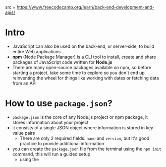 src = https://www.freecodecamp.org/learn/back-end-development-and-apis/

# Intro

- JavaScript can also be used on the back-end, or server-side, to build entire Web applications.
- **npm** (Node Package Manager) is a CLI tool to install, create and share packages of JavaScript code written for **Node.js**
- There are many open-source packages available on npm, so before starting a project, take some time to explore so you don't end up reinventing the wheel for things like working with dates or fetching data from an API

# How to use `package.json`?

- `package.json` is the core of any Node.js project or npm package, it stores information about your project
- it consists of a single JSON object where information is stored in key-value pairs
  - There are only 2 required fields: `name` and `version`, but it's good practice to provide additional information
- you can create the `package.json` file from the terminal using the `npm init` command, this will run a guided setup
  - using the 
